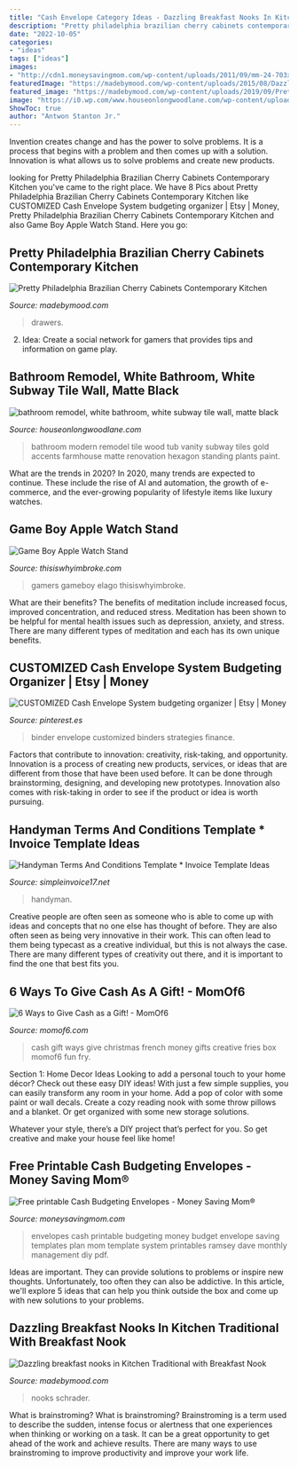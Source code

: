 ```yaml
---
title: "Cash Envelope Category Ideas - Dazzling Breakfast Nooks In Kitchen Traditional With Breakfast Nook"
description: "Pretty philadelphia brazilian cherry cabinets contemporary kitchen"
date: "2022-10-05"
categories:
- "ideas"
tags: ["ideas"]
images:
- "http://cdn1.moneysavingmom.com/wp-content/uploads/2011/09/mm-24-703x1024.jpg"
featuredImage: "https://madebymood.com/wp-content/uploads/2015/08/Dazzling-breakfast-nooks-in-Kitchen-Traditional-with-Breakfast-Nook-Bench-Ideas-next-to-Bay-Window-alongside-Dog-Wash-Station-andBay-Window-Treatment-Ideas-.jpg"
featured_image: "https://madebymood.com/wp-content/uploads/2019/09/Pretty-Brazilian-Cherry-Cabinets-Kitchen-Contemporary-With-Under-cabinet-Lighting-And-Wood-Drawers-Beige-Wall-Black-Kitchen-Island-Trim-Blue-Pendant.jpg"
image: "https://i0.wp.com/www.houseonlongwoodlane.com/wp-content/uploads/2018/12/DSC_0692.jpg?fit=4000%2C6000&amp;ssl=1"
ShowToc: true
author: "Antwon Stanton Jr."
---
```



Invention creates change and has the power to solve problems. It is a process that begins with a problem and then comes up with a solution. Innovation is what allows us to solve problems and create new products.

	

		
looking for Pretty Philadelphia Brazilian Cherry Cabinets Contemporary Kitchen you've came to the right place. We have 8 Pics about Pretty Philadelphia Brazilian Cherry Cabinets Contemporary Kitchen like CUSTOMIZED Cash Envelope System budgeting organizer | Etsy | Money, Pretty Philadelphia Brazilian Cherry Cabinets Contemporary Kitchen and also Game Boy Apple Watch Stand. Here you go:
		
    
## Pretty Philadelphia Brazilian Cherry Cabinets Contemporary Kitchen

<img loading=lazy src="https://madebymood.com/wp-content/uploads/2019/09/Pretty-Brazilian-Cherry-Cabinets-Kitchen-Contemporary-With-Under-cabinet-Lighting-And-Wood-Drawers-Beige-Wall-Black-Kitchen-Island-Trim-Blue-Pendant.jpg" onerror="this.onerror=null;this.src='https://tse2.mm.bing.net/th?id=OIP.U9dT0ExC7-lqIy8t1kfCUgHaE6&amp;pid=15.1';" alt="Pretty Philadelphia Brazilian Cherry Cabinets Contemporary Kitchen">

_Source: madebymood.com_

>drawers. 

	

2. Idea: Create a social network for gamers that provides tips and information on game play.

    
## Bathroom Remodel, White Bathroom, White Subway Tile Wall, Matte Black

<img loading=lazy src="https://i0.wp.com/www.houseonlongwoodlane.com/wp-content/uploads/2018/12/DSC_0692.jpg?fit=4000%2C6000&amp;ssl=1" onerror="this.onerror=null;this.src='https://tse2.mm.bing.net/th?id=OIP.VxQKvwpjUD1ar_OWn_yWbgHaLH&amp;pid=15.1';" alt="bathroom remodel, white bathroom, white subway tile wall, matte black">

_Source: houseonlongwoodlane.com_

>bathroom modern remodel tile wood tub vanity subway tiles gold accents farmhouse matte renovation hexagon standing plants paint. 

	

What are the trends in 2020?
In 2020, many trends are expected to continue. These include the rise of AI and automation, the growth of e-commerce, and the ever-growing popularity of lifestyle items like luxury watches.

    
## Game Boy Apple Watch Stand

<img loading=lazy src="https://cdn.thisiswhyimbroke.com/images/elago-w5-game-boy-apple-watch-stand-640x533.jpg" onerror="this.onerror=null;this.src='https://tse2.mm.bing.net/th?id=OIP.s57XfsWqo6b3T5Ia2a1KLAHaGK&amp;pid=15.1';" alt="Game Boy Apple Watch Stand">

_Source: thisiswhyimbroke.com_

>gamers gameboy elago thisiswhyimbroke. 

	

What are their benefits?
The benefits of meditation include increased focus, improved concentration, and reduced stress. Meditation has been shown to be helpful for mental health issues such as depression, anxiety, and stress. There are many different types of meditation and each has its own unique benefits.

    
## CUSTOMIZED Cash Envelope System Budgeting Organizer | Etsy | Money

<img loading=lazy src="https://i.pinimg.com/736x/b2/60/3a/b2603aed2dd4d92d92044c2c050ddd4d.jpg" onerror="this.onerror=null;this.src='https://tse3.mm.bing.net/th?id=OIP.YzcDRxhJkBa4K4YIouvixgHaJ4&amp;pid=15.1';" alt="CUSTOMIZED Cash Envelope System budgeting organizer | Etsy | Money">

_Source: pinterest.es_

>binder envelope customized binders strategies finance. 

	

Factors that contribute to innovation: creativity, risk-taking, and opportunity.
Innovation is a process of creating new products, services, or ideas that are different from those that have been used before. It can be done through brainstorming, designing, and developing new prototypes. Innovation also comes with risk-taking in order to see if the product or idea is worth pursuing.

    
## Handyman Terms And Conditions Template * Invoice Template Ideas

<img loading=lazy src="https://simpleinvoice17.net/wp-content/uploads/2020/01/handyman-services-terms-and-conditions-docular-handyman-terms-and-conditions-template-1.png" onerror="this.onerror=null;this.src='https://tse4.mm.bing.net/th?id=OIP.JolJtXI9oz0RvifqUtPpywHaKe&amp;pid=15.1';" alt="Handyman Terms And Conditions Template * Invoice Template Ideas">

_Source: simpleinvoice17.net_

>handyman. 

	

Creative people are often seen as someone who is able to come up with ideas and concepts that no one else has thought of before. They are also often seen as being very innovative in their work. This can often lead to them being typecast as a creative individual, but this is not always the case. There are many different types of creativity out there, and it is important to find the one that best fits you.

    
## 6 Ways To Give Cash As A Gift! - MomOf6

<img loading=lazy src="https://www.momof6.com/wp-content/uploads/2018/12/Cash-French-Fries.png" onerror="this.onerror=null;this.src='https://tse3.mm.bing.net/th?id=OIP._1lAToDXHKwWlQIkO0Q13wAAAA&amp;pid=15.1';" alt="6 Ways to Give Cash as a Gift! - MomOf6">

_Source: momof6.com_

>cash gift ways give christmas french money gifts creative fries box momof6 fun fry. 

	

Section 1: Home Decor Ideas
Looking to add a personal touch to your home décor? Check out these easy DIY ideas!
With just a few simple supplies, you can easily transform any room in your home. Add a pop of color with some paint or wall decals. Create a cozy reading nook with some throw pillows and a blanket. Or get organized with some new storage solutions.

Whatever your style, there’s a DIY project that’s perfect for you. So get creative and make your house feel like home!

    
## Free Printable Cash Budgeting Envelopes - Money Saving Mom®

<img loading=lazy src="http://cdn1.moneysavingmom.com/wp-content/uploads/2011/09/mm-24-703x1024.jpg" onerror="this.onerror=null;this.src='https://tse4.mm.bing.net/th?id=OIP.t7fYjoltsIjlBNTPKN_v1QHaKy&amp;pid=15.1';" alt="Free printable Cash Budgeting Envelopes - Money Saving Mom®">

_Source: moneysavingmom.com_

>envelopes cash printable budgeting money budget envelope saving templates plan mom template system printables ramsey dave monthly management diy pdf. 

	

Ideas are important. They can provide solutions to problems or inspire new thoughts. Unfortunately, too often they can also be addictive. In this article, we'll explore 5 ideas that can help you think outside the box and come up with new solutions to your problems.

    
## Dazzling Breakfast Nooks In Kitchen Traditional With Breakfast Nook

<img loading=lazy src="https://madebymood.com/wp-content/uploads/2015/08/Dazzling-breakfast-nooks-in-Kitchen-Traditional-with-Breakfast-Nook-Bench-Ideas-next-to-Bay-Window-alongside-Dog-Wash-Station-andBay-Window-Treatment-Ideas-.jpg" onerror="this.onerror=null;this.src='https://tse3.mm.bing.net/th?id=OIP.2XljDOJDq3-_Nu8gPtRFMgHaLH&amp;pid=15.1';" alt="Dazzling breakfast nooks in Kitchen Traditional with Breakfast Nook">

_Source: madebymood.com_

>nooks schrader. 

	

What is brainstroming?
What is brainstroming? Brainstroming is a term used to describe the sudden, intense focus or alertness that one experiences when thinking or working on a task. It can be a great opportunity to get ahead of the work and achieve results. There are many ways to use brainstroming to improve productivity and improve your work life.

